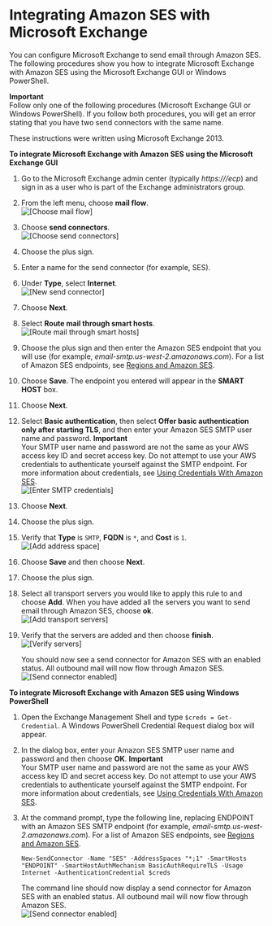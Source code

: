 # Integrating Amazon SES with Microsoft Exchange<a name="exchange"></a>

You can configure Microsoft Exchange to send email through Amazon SES\. The following procedures show you how to integrate Microsoft Exchange with Amazon SES using the Microsoft Exchange GUI or Windows PowerShell\.

**Important**  
Follow only one of the following procedures \(Microsoft Exchange GUI or Windows PowerShell\)\. If you follow both procedures, you will get an error stating that you have two send connectors with the same name\.

These instructions were written using Microsoft Exchange 2013\.

**To integrate Microsoft Exchange with Amazon SES using the Microsoft Exchange GUI**

1. Go to the Microsoft Exchange admin center \(typically *https://<CASServerName>/ecp*\) and sign in as a user who is part of the Exchange administrators group\.

1. From the left menu, choose **mail flow**\.  
![\[Choose mail flow\]](http://docs.aws.amazon.com/ses/latest/DeveloperGuide/images/exchange_integration_mail_flow.png)

1. Choose **send connectors**\.  
![\[Choose send connectors\]](http://docs.aws.amazon.com/ses/latest/DeveloperGuide/images/exchange_integration_send_connectors.png)

1. Choose the plus sign\.

1. Enter a name for the send connector \(for example, SES\)\.

1. Under **Type**, select **Internet**\.  
![\[New send connector\]](http://docs.aws.amazon.com/ses/latest/DeveloperGuide/images/exchange_integration_new_send_connector.png)

1. Choose **Next**\.

1. Select **Route mail through smart hosts**\.  
![\[Route mail through smart hosts\]](http://docs.aws.amazon.com/ses/latest/DeveloperGuide/images/exchange_integration_smart_host.png)

1. Choose the plus sign and then enter the Amazon SES endpoint that you will use \(for example, *email\-smtp\.us\-west\-2\.amazonaws\.com*\)\. For a list of Amazon SES endpoints, see [Regions and Amazon SES](regions.md)\.

1. Choose **Save**\. The endpoint you entered will appear in the **SMART HOST** box\.

1. Choose **Next**\.

1. Select **Basic authentication**, then select **Offer basic authentication only after starting TLS**, and then enter your Amazon SES SMTP user name and password\.
**Important**  
Your SMTP user name and password are not the same as your AWS access key ID and secret access key\. Do not attempt to use your AWS credentials to authenticate yourself against the SMTP endpoint\. For more information about credentials, see [Using Credentials With Amazon SES](using-credentials.md)\.  
![\[Enter SMTP credentials\]](http://docs.aws.amazon.com/ses/latest/DeveloperGuide/images/exchange_integration_smtp_credentials.png)

1. Choose **Next**\.

1. Choose the plus sign\.

1. Verify that **Type** is `SMTP`, **FQDN** is `*`, and **Cost** is `1`\.   
![\[Add address space\]](http://docs.aws.amazon.com/ses/latest/DeveloperGuide/images/exchange_integration_address_space.png)

1. Choose **Save** and then choose **Next**\.

1. Choose the plus sign\.

1. Select all transport servers you would like to apply this rule to and choose **Add**\. When you have added all the servers you want to send email through Amazon SES, choose **ok**\.  
![\[Add transport servers\]](http://docs.aws.amazon.com/ses/latest/DeveloperGuide/images/exchange_integration_transport_servers.png)

1. Verify that the servers are added and then choose **finish**\.  
![\[Verify servers\]](http://docs.aws.amazon.com/ses/latest/DeveloperGuide/images/exchange_integration_confirm_servers.png)

   You should now see a send connector for Amazon SES with an enabled status\. All outbound mail will now flow through Amazon SES\.  
![\[Send connector enabled\]](http://docs.aws.amazon.com/ses/latest/DeveloperGuide/images/exchange_integration_connector_enabled_GUI.png)

**To integrate Microsoft Exchange with Amazon SES using Windows PowerShell**

1. Open the Exchange Management Shell and type `$creds = Get-Credential`\. A Windows PowerShell Credential Request dialog box will appear\.

1. In the dialog box, enter your Amazon SES SMTP user name and password and then choose **OK**\.
**Important**  
Your SMTP user name and password are not the same as your AWS access key ID and secret access key\. Do not attempt to use your AWS credentials to authenticate yourself against the SMTP endpoint\. For more information about credentials, see [Using Credentials With Amazon SES](using-credentials.md)\.

1. At the command prompt, type the following line, replacing ENDPOINT with an Amazon SES SMTP endpoint \(for example, *email\-smtp\.us\-west\-2\.amazonaws\.com*\)\. For a list of Amazon SES endpoints, see [Regions and Amazon SES](regions.md)\.

    `New-SendConnector -Name "SES" -AddressSpaces "*;1" -SmartHosts "ENDPOINT" -SmartHostAuthMechanism BasicAuthRequireTLS -Usage Internet -AuthenticationCredential $creds` 

   The command line should now display a send connector for Amazon SES with an enabled status\. All outbound mail will now flow through Amazon SES\.  
![\[Send connector enabled\]](http://docs.aws.amazon.com/ses/latest/DeveloperGuide/images/exchange_integration_connector_enabled_powershell.png)